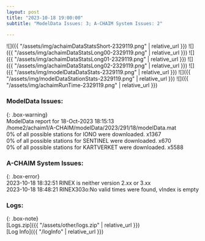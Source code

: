 ```yaml
---
layout: post
title: "2023-10-18 19:00:00"
subtitle: "ModelData Issues: 3; A-CHAIM System Issues: 2"

---
```


![]({{ "/assets/img/achaimDataStatsShort-2329119.png" | relative_url }})
![]({{ "/assets/img/achaimDataStatsLong00-2329119.png" | relative_url }})
![]({{ "/assets/img/achaimDataStatsLong01-2329119.png" | relative_url }})
![]({{ "/assets/img/achaimDataStatsLong02-2329119.png" | relative_url }})
![]({{ "/assets/img/modelDataDataStats-2329119.png" | relative_url }})
![]({{ "/assets/img/modelDataStationStats-2329119.png" | relative_url }})
![]({{ "/assets/img/achaimRunTime-2329119.png" | relative_url }})


### ModelData Issues:  
  
{: .box-warning}  
 ModelData report for 18-Oct-2023 18:15:13   
 /home2/achaim1/A-CHAIM/modelData/2023/291/18/modelData.mat   
 0% of all possible stations for IONO were downloaded. x1367   
 0% of all possible stations for SENTINEL were downloaded. x670   
 0% of all possible stations for KARTVERKET were downloaded. x5588   
  
### A-CHAIM System Issues:  
  
{: .box-error}  
2023-10-18 18:32:51 RINEX is neither version 2.xx or 3.xx  
2023-10-18 18:48:21 RINEX303o:No valid times were found, vIndex is empty  

### Logs:  
  
{: .box-note}  
[Logs.zip]({{ "/assets/other/logs.zip" | relative_url }})  
[Log Info]({{ "/logInfo" | relative_url }})  
